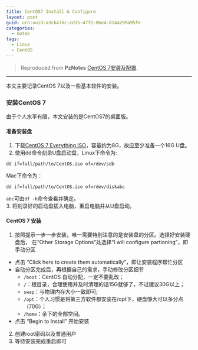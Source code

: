 ```yaml
---
title: CentOS7 Install & Configure
layout: post
guid: urn:uuid:a3cb476c-cd15-47f2-86e4-814a299a95fe
categories:
  - notes 
tags:
  - Linux
  - CentOS
---
```



> Reproduced from **PzNotes** [CentOS 7安装及配置](https://whu-pzhang.github.io/linux-environment-for-seismology-research.html).

---

本文主要记录CentOS 7以及一些基本软件的安装。

### 安装CentOS 7
由于个人水平有限，本文安装的是CentOS7的桌面版。

#### 准备安装盘   
1. 下载[CentOS 7 Everything ISO](https://github.com/bizhishui/bizhishui.github.io)，容量约为8G，故应至少准备一个16G U盘。
2. 使用dd命令刻录U盘启动盘，Linux下命令为:   
```
dd if=full/path/to/CentOS.iso of=/dev/sdb    
```

Mac下命令为：  
```
dd if=full/path/to/CentOS.iso of=/dev/diskabc    
```

`abc`可由`df -h`命令查看并确定。  
3. 将刻录好的启动盘插入电脑，重启电脑并从U盘启动。

#### CentOS 7 安装   
1. 按照提示一步一步安装，唯一需要特别注意的是安装盘的分区。选择好安装硬盘后，
在“Other Storage Options”处选择“I will configure partioning”，即手动分区       
- 点击 “Click here to create them automatically”，即让安装程序帮忙分区   
- 自动分区完成后，再根据自己的需求，手动修改分区细节    
  - `/boot`：CentOS 自动分配，一定不要乱改；   
  - `/`：根目录，合理使用并及时清理的话15G就够了，不过建议30G以上；   
  - `swap`：与物理内存大小一致即可;    
  - `/opt`：个人习惯是将第三方软件都安装在/opt下，硬盘够大可以多分点（70G）；   
  - `/home`：余下的全部空间。   
- 点击 “Begin to Install” 开始安装
2. 创建root密码以及普通用户
3. 等待安装完成重启即可
